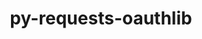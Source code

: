 ---
title: "py-requests-oauthlib"
layout: cache
categories: [package, develop]
meta: {"compilers": ["none"], "num_specs": 175, "num_specs_by_stack": {"e4s": 4, "ml-darwin-aarch64-mps": 43, "ml-linux-aarch64-cpu": 63, "ml-linux-aarch64-cuda": 63, "ml-linux-x86_64-cpu": 64, "ml-linux-x86_64-cuda": 63, "root": 175}, "oss": ["sequoia", "ubuntu22.04", "ubuntu24.04"], "platforms": ["darwin", "linux"], "stacks": ["e4s", "ml-darwin-aarch64-mps", "ml-linux-aarch64-cpu", "ml-linux-aarch64-cuda", "ml-linux-x86_64-cpu", "ml-linux-x86_64-cuda", "root"], "targets": ["aarch64", "x86_64_v3"], "versions": ["1.3.1"]}
spec_details: [{"compiler": "none", "hash": "2s7oixswdl5gb6v6yixg6kzgnk6ueoaz", "os": "ubuntu24.04", "platform": "linux", "size": "-", "stacks": ["ml-linux-x86_64-cpu", "ml-linux-x86_64-cuda", "root"], "target": "x86_64_v3", "variants": ["build_system=python_pip"], "versions": ["1.3.1"]}, {"compiler": "none", "hash": "2t2f56wz5qgyp4gkahs2pmmbkxifxzdq", "os": "ubuntu24.04", "platform": "linux", "size": "-", "stacks": ["ml-linux-aarch64-cpu", "ml-linux-aarch64-cuda", "root"], "target": "aarch64", "variants": ["build_system=python_pip"], "versions": ["1.3.1"]}, {"compiler": "none", "hash": "2zirwvdm5gz56c2p4ebgahvd6ygio3nq", "os": "sequoia", "platform": "darwin", "size": "-", "stacks": ["ml-darwin-aarch64-mps", "root"], "target": "aarch64", "variants": ["build_system=python_pip"], "versions": ["1.3.1"]}, {"compiler": "none", "hash": "3hkxl4suwd22ptwzxor3n23q66vcvvn2", "os": "sequoia", "platform": "darwin", "size": "-", "stacks": ["ml-darwin-aarch64-mps", "root"], "target": "aarch64", "variants": ["build_system=python_pip"], "versions": ["1.3.1"]}, {"compiler": "none", "hash": "3hpzlf555fb3f262qg724k74zup7oeug", "os": "ubuntu24.04", "platform": "linux", "size": "-", "stacks": ["ml-linux-x86_64-cpu", "ml-linux-x86_64-cuda", "root"], "target": "x86_64_v3", "variants": ["build_system=python_pip"], "versions": ["1.3.1"]}, {"compiler": "none", "hash": "3krcm264eb2l3pge5gg7earal6exuxso", "os": "ubuntu24.04", "platform": "linux", "size": "-", "stacks": ["ml-linux-aarch64-cpu", "ml-linux-aarch64-cuda", "root"], "target": "aarch64", "variants": ["build_system=python_pip"], "versions": ["1.3.1"]}, {"compiler": "none", "hash": "3rx56valm36nodrqcd7jpw5jkzbvbns5", "os": "ubuntu24.04", "platform": "linux", "size": "-", "stacks": ["ml-linux-x86_64-cpu", "ml-linux-x86_64-cuda", "root"], "target": "x86_64_v3", "variants": ["build_system=python_pip"], "versions": ["1.3.1"]}, {"compiler": "none", "hash": "3uizgmlnrech6b3nepniorqjgla477kj", "os": "ubuntu24.04", "platform": "linux", "size": "-", "stacks": ["ml-linux-aarch64-cpu", "ml-linux-aarch64-cuda", "root"], "target": "aarch64", "variants": ["build_system=python_pip"], "versions": ["1.3.1"]}, {"compiler": "none", "hash": "3w2vbjexyiuzbxo4i7cixubymfsedduo", "os": "ubuntu24.04", "platform": "linux", "size": "-", "stacks": ["ml-linux-x86_64-cpu", "ml-linux-x86_64-cuda", "root"], "target": "x86_64_v3", "variants": ["build_system=python_pip"], "versions": ["1.3.1"]}, {"compiler": "none", "hash": "476k5sfwuxqgmfrgf6d33zgrbfhsv5xn", "os": "ubuntu24.04", "platform": "linux", "size": "-", "stacks": ["ml-linux-x86_64-cpu", "ml-linux-x86_64-cuda", "root"], "target": "x86_64_v3", "variants": ["build_system=python_pip"], "versions": ["1.3.1"]}, {"compiler": "none", "hash": "4id627koetw7s4x7ubgxdpugbeydglwy", "os": "sequoia", "platform": "darwin", "size": "-", "stacks": ["ml-darwin-aarch64-mps", "root"], "target": "aarch64", "variants": ["build_system=python_pip"], "versions": ["1.3.1"]}, {"compiler": "none", "hash": "4kc6c4oylfqmykomqavjvs6evmrwnomh", "os": "ubuntu24.04", "platform": "linux", "size": "-", "stacks": ["ml-linux-x86_64-cpu", "ml-linux-x86_64-cuda", "root"], "target": "x86_64_v3", "variants": ["build_system=python_pip"], "versions": ["1.3.1"]}, {"compiler": "none", "hash": "4vmrxyrufnwywtyzaqnlnmilwxfpckl6", "os": "ubuntu24.04", "platform": "linux", "size": "-", "stacks": ["ml-linux-aarch64-cpu", "ml-linux-aarch64-cuda", "root"], "target": "aarch64", "variants": ["build_system=python_pip"], "versions": ["1.3.1"]}, {"compiler": "none", "hash": "56qe7ae4ujjhbj2bd5xlmjskwxaoabwh", "os": "sequoia", "platform": "darwin", "size": "-", "stacks": ["ml-darwin-aarch64-mps", "root"], "target": "aarch64", "variants": ["build_system=python_pip"], "versions": ["1.3.1"]}, {"compiler": "none", "hash": "5g5z6ue2fdgjrlrpqjhqfp2fn3in4rsb", "os": "ubuntu24.04", "platform": "linux", "size": "-", "stacks": ["ml-linux-aarch64-cpu", "ml-linux-aarch64-cuda", "root"], "target": "aarch64", "variants": ["build_system=python_pip"], "versions": ["1.3.1"]}, {"compiler": "none", "hash": "5lax32vkktzbyg4nrlrtnagoyycgvklx", "os": "ubuntu24.04", "platform": "linux", "size": "-", "stacks": ["ml-linux-aarch64-cpu", "ml-linux-aarch64-cuda", "root"], "target": "aarch64", "variants": ["build_system=python_pip"], "versions": ["1.3.1"]}, {"compiler": "none", "hash": "5v3zqcdz4iyajssjpjbfscput3lgavov", "os": "sequoia", "platform": "darwin", "size": "-", "stacks": ["ml-darwin-aarch64-mps", "root"], "target": "aarch64", "variants": ["build_system=python_pip"], "versions": ["1.3.1"]}, {"compiler": "none", "hash": "5x5rbslg4zvbvwt3ddet7h26aa2cwbq4", "os": "ubuntu24.04", "platform": "linux", "size": "-", "stacks": ["ml-linux-x86_64-cpu", "ml-linux-x86_64-cuda", "root"], "target": "x86_64_v3", "variants": ["build_system=python_pip"], "versions": ["1.3.1"]}, {"compiler": "none", "hash": "62cib35bl227apdegtghvs453dv4bf3x", "os": "ubuntu24.04", "platform": "linux", "size": "-", "stacks": ["ml-linux-aarch64-cpu", "ml-linux-aarch64-cuda", "root"], "target": "aarch64", "variants": ["build_system=python_pip"], "versions": ["1.3.1"]}, {"compiler": "none", "hash": "637ts3xzdzrmaq35o72j6bv3twlbvoqk", "os": "ubuntu24.04", "platform": "linux", "size": "-", "stacks": ["ml-linux-x86_64-cpu", "ml-linux-x86_64-cuda", "root"], "target": "x86_64_v3", "variants": ["build_system=python_pip"], "versions": ["1.3.1"]}, {"compiler": "none", "hash": "6aaanyjyqli3sfxizjfqswwghent3avr", "os": "ubuntu24.04", "platform": "linux", "size": "-", "stacks": ["ml-linux-x86_64-cpu", "ml-linux-x86_64-cuda", "root"], "target": "x86_64_v3", "variants": ["build_system=python_pip"], "versions": ["1.3.1"]}, {"compiler": "none", "hash": "6fpl2ighlizwiy5iopxpi56rjvjgtp2i", "os": "ubuntu24.04", "platform": "linux", "size": "-", "stacks": ["ml-linux-aarch64-cpu", "ml-linux-aarch64-cuda", "root"], "target": "aarch64", "variants": ["build_system=python_pip"], "versions": ["1.3.1"]}, {"compiler": "none", "hash": "6iqou4ftl67tqnb765randd36jdh2tlx", "os": "ubuntu24.04", "platform": "linux", "size": "-", "stacks": ["ml-linux-aarch64-cpu", "ml-linux-aarch64-cuda", "root"], "target": "aarch64", "variants": ["build_system=python_pip"], "versions": ["1.3.1"]}, {"compiler": "none", "hash": "6mle5663ikzq6rioxfkp56uwg7syzlpl", "os": "sequoia", "platform": "darwin", "size": "-", "stacks": ["ml-darwin-aarch64-mps", "root"], "target": "aarch64", "variants": ["build_system=python_pip"], "versions": ["1.3.1"]}, {"compiler": "none", "hash": "6qumwk6d4pad46ogggxjnxlpdm2phh7s", "os": "ubuntu24.04", "platform": "linux", "size": "-", "stacks": ["ml-linux-x86_64-cpu", "ml-linux-x86_64-cuda", "root"], "target": "x86_64_v3", "variants": ["build_system=python_pip"], "versions": ["1.3.1"]}, {"compiler": "none", "hash": "6rzby2wbkzbvvh67byvedlx3zn4nhqyk", "os": "ubuntu24.04", "platform": "linux", "size": "-", "stacks": ["ml-linux-x86_64-cpu", "ml-linux-x86_64-cuda", "root"], "target": "x86_64_v3", "variants": ["build_system=python_pip"], "versions": ["1.3.1"]}, {"compiler": "none", "hash": "6uc65zioyzrrgk22ryp3ro2uoktsfrv5", "os": "sequoia", "platform": "darwin", "size": "-", "stacks": ["ml-darwin-aarch64-mps", "root"], "target": "aarch64", "variants": ["build_system=python_pip"], "versions": ["1.3.1"]}, {"compiler": "none", "hash": "6x4uaq6jy6yi6qafrtqpoaw7hk3gfrxg", "os": "ubuntu24.04", "platform": "linux", "size": "-", "stacks": ["ml-linux-x86_64-cpu", "ml-linux-x86_64-cuda", "root"], "target": "x86_64_v3", "variants": ["build_system=python_pip"], "versions": ["1.3.1"]}, {"compiler": "none", "hash": "6yrvfdo7oiph6m3sh3rsft77mf2lshlw", "os": "ubuntu24.04", "platform": "linux", "size": "-", "stacks": ["ml-linux-x86_64-cpu", "ml-linux-x86_64-cuda", "root"], "target": "x86_64_v3", "variants": ["build_system=python_pip"], "versions": ["1.3.1"]}, {"compiler": "none", "hash": "7iknb6hq4qsyyfdgzrhmg2afvt3as3cf", "os": "ubuntu24.04", "platform": "linux", "size": "-", "stacks": ["ml-linux-aarch64-cpu", "ml-linux-aarch64-cuda", "root"], "target": "aarch64", "variants": ["build_system=python_pip"], "versions": ["1.3.1"]}, {"compiler": "none", "hash": "7k6ut3grsujtnedqmwc3z7646r3ctdqs", "os": "ubuntu24.04", "platform": "linux", "size": "-", "stacks": ["ml-linux-x86_64-cpu", "ml-linux-x86_64-cuda", "root"], "target": "x86_64_v3", "variants": ["build_system=python_pip"], "versions": ["1.3.1"]}, {"compiler": "none", "hash": "akawawvf36ng4d2ztotb22c4r2vpbxo5", "os": "sequoia", "platform": "darwin", "size": "-", "stacks": ["ml-darwin-aarch64-mps", "root"], "target": "aarch64", "variants": ["build_system=python_pip"], "versions": ["1.3.1"]}, {"compiler": "none", "hash": "akgo4fhbxdrflwhtfwwyxrtdo5blh7cl", "os": "ubuntu24.04", "platform": "linux", "size": "-", "stacks": ["ml-linux-aarch64-cpu", "ml-linux-aarch64-cuda", "root"], "target": "aarch64", "variants": ["build_system=python_pip"], "versions": ["1.3.1"]}, {"compiler": "none", "hash": "arqy6ygcqx6ytjhbc6kddis6qncjboah", "os": "ubuntu24.04", "platform": "linux", "size": "-", "stacks": ["ml-linux-aarch64-cpu", "ml-linux-aarch64-cuda", "root"], "target": "aarch64", "variants": ["build_system=python_pip"], "versions": ["1.3.1"]}, {"compiler": "none", "hash": "atubv65uqsjngdpjg65jthmtwlbinlju", "os": "ubuntu24.04", "platform": "linux", "size": "-", "stacks": ["ml-linux-aarch64-cpu", "ml-linux-aarch64-cuda", "root"], "target": "aarch64", "variants": ["build_system=python_pip"], "versions": ["1.3.1"]}, {"compiler": "none", "hash": "b255z72xfy53aq5u23jsjxygnhmma3bt", "os": "ubuntu24.04", "platform": "linux", "size": "-", "stacks": ["ml-linux-x86_64-cpu", "ml-linux-x86_64-cuda", "root"], "target": "x86_64_v3", "variants": ["build_system=python_pip"], "versions": ["1.3.1"]}, {"compiler": "none", "hash": "beuwajrd4p6su3v6crrtnptk47g4aqnq", "os": "ubuntu24.04", "platform": "linux", "size": "-", "stacks": ["ml-linux-x86_64-cpu", "ml-linux-x86_64-cuda", "root"], "target": "x86_64_v3", "variants": ["build_system=python_pip"], "versions": ["1.3.1"]}, {"compiler": "none", "hash": "bfsw7umzeeyedyrcqie2fuz6h73nnvn6", "os": "sequoia", "platform": "darwin", "size": "-", "stacks": ["ml-darwin-aarch64-mps", "root"], "target": "aarch64", "variants": ["build_system=python_pip"], "versions": ["1.3.1"]}, {"compiler": "none", "hash": "blo66x4knntbwig67akpgy6h5fdegcpx", "os": "ubuntu24.04", "platform": "linux", "size": "-", "stacks": ["ml-linux-x86_64-cpu", "ml-linux-x86_64-cuda", "root"], "target": "x86_64_v3", "variants": ["build_system=python_pip"], "versions": ["1.3.1"]}, {"compiler": "none", "hash": "blt35q4vacrb7scb4s57bcbdkzqdfwq3", "os": "sequoia", "platform": "darwin", "size": "-", "stacks": ["ml-darwin-aarch64-mps", "root"], "target": "aarch64", "variants": ["build_system=python_pip"], "versions": ["1.3.1"]}, {"compiler": "none", "hash": "bmcr2mgjjuf4lgubjw76lrjrfyxj52wf", "os": "ubuntu24.04", "platform": "linux", "size": "-", "stacks": ["ml-linux-x86_64-cpu", "ml-linux-x86_64-cuda", "root"], "target": "x86_64_v3", "variants": ["build_system=python_pip"], "versions": ["1.3.1"]}, {"compiler": "none", "hash": "bsctvnu3sdirck53zwziypewhgk7ptjb", "os": "ubuntu24.04", "platform": "linux", "size": "-", "stacks": ["ml-linux-x86_64-cpu", "ml-linux-x86_64-cuda", "root"], "target": "x86_64_v3", "variants": ["build_system=python_pip"], "versions": ["1.3.1"]}, {"compiler": "none", "hash": "buhnfom2asvaet64nqvd4wc7g6pzvonc", "os": "sequoia", "platform": "darwin", "size": "-", "stacks": ["ml-darwin-aarch64-mps", "root"], "target": "aarch64", "variants": ["build_system=python_pip"], "versions": ["1.3.1"]}, {"compiler": "none", "hash": "bxj6astbujywitbz4jprtxeuqv5cmopj", "os": "ubuntu24.04", "platform": "linux", "size": "-", "stacks": ["ml-linux-x86_64-cpu", "ml-linux-x86_64-cuda", "root"], "target": "x86_64_v3", "variants": ["build_system=python_pip"], "versions": ["1.3.1"]}, {"compiler": "none", "hash": "c24w3mwflpwl6ezjspoyiay6xs2mwhmz", "os": "ubuntu24.04", "platform": "linux", "size": "-", "stacks": ["ml-linux-x86_64-cpu", "ml-linux-x86_64-cuda", "root"], "target": "x86_64_v3", "variants": ["build_system=python_pip"], "versions": ["1.3.1"]}, {"compiler": "none", "hash": "cbtkbawh4ajv5wxsrjd56aqtcuhp6txt", "os": "ubuntu24.04", "platform": "linux", "size": "-", "stacks": ["ml-linux-x86_64-cpu", "ml-linux-x86_64-cuda", "root"], "target": "x86_64_v3", "variants": ["build_system=python_pip"], "versions": ["1.3.1"]}, {"compiler": "none", "hash": "cdposawvsdmi54uugtn2qc6qhkg6jmjf", "os": "ubuntu24.04", "platform": "linux", "size": "-", "stacks": ["ml-linux-aarch64-cpu", "ml-linux-aarch64-cuda", "root"], "target": "aarch64", "variants": ["build_system=python_pip"], "versions": ["1.3.1"]}, {"compiler": "none", "hash": "clvepx3su3ppj57eytwldkbbhvxpwyux", "os": "ubuntu24.04", "platform": "linux", "size": "-", "stacks": ["ml-linux-aarch64-cpu", "ml-linux-aarch64-cuda", "root"], "target": "aarch64", "variants": ["build_system=python_pip"], "versions": ["1.3.1"]}, {"compiler": "none", "hash": "cmkq4g5bipakwhwp3cu3yd5wgtkwbsu3", "os": "sequoia", "platform": "darwin", "size": "-", "stacks": ["ml-darwin-aarch64-mps", "root"], "target": "aarch64", "variants": ["build_system=python_pip"], "versions": ["1.3.1"]}, {"compiler": "none", "hash": "cmp4l6fjusacstr2djhvydsyotuqfcw3", "os": "ubuntu24.04", "platform": "linux", "size": "-", "stacks": ["ml-linux-aarch64-cpu", "ml-linux-aarch64-cuda", "root"], "target": "aarch64", "variants": ["build_system=python_pip"], "versions": ["1.3.1"]}, {"compiler": "none", "hash": "cwphr5l53nrcf7l2luavoc2k4xfmjpy4", "os": "ubuntu24.04", "platform": "linux", "size": "-", "stacks": ["ml-linux-aarch64-cpu", "ml-linux-aarch64-cuda", "root"], "target": "aarch64", "variants": ["build_system=python_pip"], "versions": ["1.3.1"]}, {"compiler": "none", "hash": "czvpjswf74xdgszxkgw3njqyiferrrg3", "os": "ubuntu24.04", "platform": "linux", "size": "-", "stacks": ["ml-linux-aarch64-cpu", "ml-linux-aarch64-cuda", "root"], "target": "aarch64", "variants": ["build_system=python_pip"], "versions": ["1.3.1"]}, {"compiler": "none", "hash": "divn35vrc4rjmvmyfdetoaebm253ymxh", "os": "ubuntu24.04", "platform": "linux", "size": "-", "stacks": ["ml-linux-x86_64-cpu", "ml-linux-x86_64-cuda", "root"], "target": "x86_64_v3", "variants": ["build_system=python_pip"], "versions": ["1.3.1"]}, {"compiler": "none", "hash": "egssvjp53c2dn7qbgsznhptgne65vb5n", "os": "ubuntu24.04", "platform": "linux", "size": "-", "stacks": ["ml-linux-x86_64-cpu", "ml-linux-x86_64-cuda", "root"], "target": "x86_64_v3", "variants": ["build_system=python_pip"], "versions": ["1.3.1"]}, {"compiler": "none", "hash": "ekbdrhezu7hp4pgxzhbjhazf4lif63ce", "os": "ubuntu24.04", "platform": "linux", "size": "-", "stacks": ["ml-linux-x86_64-cpu", "ml-linux-x86_64-cuda", "root"], "target": "x86_64_v3", "variants": ["build_system=python_pip"], "versions": ["1.3.1"]}, {"compiler": "none", "hash": "el74tcjuq5iuu4iffd2r2guw74jyflwf", "os": "ubuntu24.04", "platform": "linux", "size": "-", "stacks": ["ml-linux-aarch64-cpu", "ml-linux-aarch64-cuda", "root"], "target": "aarch64", "variants": ["build_system=python_pip"], "versions": ["1.3.1"]}, {"compiler": "none", "hash": "eno62tynd4ql2dkhdluhx5tvdnkha7xg", "os": "ubuntu24.04", "platform": "linux", "size": "-", "stacks": ["ml-linux-x86_64-cpu", "ml-linux-x86_64-cuda", "root"], "target": "x86_64_v3", "variants": ["build_system=python_pip"], "versions": ["1.3.1"]}, {"compiler": "none", "hash": "f4gcsd4hzppzrdlw4xwyg6fr5csdvwjs", "os": "ubuntu24.04", "platform": "linux", "size": "-", "stacks": ["ml-linux-x86_64-cpu", "ml-linux-x86_64-cuda", "root"], "target": "x86_64_v3", "variants": ["build_system=python_pip"], "versions": ["1.3.1"]}, {"compiler": "none", "hash": "fsijk3mmw7wd6a6vniitylubdi7bnz3n", "os": "ubuntu24.04", "platform": "linux", "size": "-", "stacks": ["ml-linux-aarch64-cpu", "ml-linux-aarch64-cuda", "root"], "target": "aarch64", "variants": ["build_system=python_pip"], "versions": ["1.3.1"]}, {"compiler": "none", "hash": "ftbv4sdkjpt464e7l6byt74jfkiooy77", "os": "ubuntu24.04", "platform": "linux", "size": "-", "stacks": ["ml-linux-aarch64-cpu", "ml-linux-aarch64-cuda", "root"], "target": "aarch64", "variants": ["build_system=python_pip"], "versions": ["1.3.1"]}, {"compiler": "none", "hash": "gf4npemb4dn7jxvsx3xrwgica46lqeck", "os": "sequoia", "platform": "darwin", "size": "-", "stacks": ["ml-darwin-aarch64-mps", "root"], "target": "aarch64", "variants": ["build_system=python_pip"], "versions": ["1.3.1"]}, {"compiler": "none", "hash": "gg6e7u4e3wny6enja4ky5b73csi6klxn", "os": "sequoia", "platform": "darwin", "size": "-", "stacks": ["ml-darwin-aarch64-mps", "root"], "target": "aarch64", "variants": ["build_system=python_pip"], "versions": ["1.3.1"]}, {"compiler": "none", "hash": "gljri6cnmhugikcvon3iniycxvhjgscl", "os": "ubuntu24.04", "platform": "linux", "size": "-", "stacks": ["ml-linux-x86_64-cpu", "ml-linux-x86_64-cuda", "root"], "target": "x86_64_v3", "variants": ["build_system=python_pip"], "versions": ["1.3.1"]}, {"compiler": "none", "hash": "gqjik2ndtzmlaiqnxlbn6kvn2dapafch", "os": "sequoia", "platform": "darwin", "size": "-", "stacks": ["ml-darwin-aarch64-mps", "root"], "target": "aarch64", "variants": ["build_system=python_pip"], "versions": ["1.3.1"]}, {"compiler": "none", "hash": "gxms3gbt3ranj2uhz4arrhmwowdkvmvt", "os": "ubuntu24.04", "platform": "linux", "size": "-", "stacks": ["ml-linux-x86_64-cpu", "ml-linux-x86_64-cuda", "root"], "target": "x86_64_v3", "variants": ["build_system=python_pip"], "versions": ["1.3.1"]}, {"compiler": "none", "hash": "h4i4bc2m2r46bskyt6smv54h2wpcqvsa", "os": "ubuntu22.04", "platform": "linux", "size": "-", "stacks": ["e4s", "root"], "target": "x86_64_v3", "variants": ["build_system=python_pip"], "versions": ["1.3.1"]}, {"compiler": "none", "hash": "haa5gwqoc6474v7uvxa223qqkx34oyyg", "os": "sequoia", "platform": "darwin", "size": "-", "stacks": ["ml-darwin-aarch64-mps", "root"], "target": "aarch64", "variants": ["build_system=python_pip"], "versions": ["1.3.1"]}, {"compiler": "none", "hash": "hequdn4vmmiv5xt6bxmzxcx7aijx53g7", "os": "ubuntu24.04", "platform": "linux", "size": "-", "stacks": ["ml-linux-aarch64-cpu", "ml-linux-aarch64-cuda", "root"], "target": "aarch64", "variants": ["build_system=python_pip"], "versions": ["1.3.1"]}, {"compiler": "none", "hash": "hjjbrnx7s7gyewyw5we7txcnhsawno3z", "os": "ubuntu24.04", "platform": "linux", "size": "-", "stacks": ["ml-linux-x86_64-cpu", "ml-linux-x86_64-cuda", "root"], "target": "x86_64_v3", "variants": ["build_system=python_pip"], "versions": ["1.3.1"]}, {"compiler": "none", "hash": "hk4x5vubiubkyaab6o5qtendufxtjoss", "os": "ubuntu24.04", "platform": "linux", "size": "-", "stacks": ["ml-linux-x86_64-cpu", "ml-linux-x86_64-cuda", "root"], "target": "x86_64_v3", "variants": ["build_system=python_pip"], "versions": ["1.3.1"]}, {"compiler": "none", "hash": "hl5guuqiujzgej35qc2pjmss2uzcm3mw", "os": "sequoia", "platform": "darwin", "size": "-", "stacks": ["ml-darwin-aarch64-mps", "root"], "target": "aarch64", "variants": ["build_system=python_pip"], "versions": ["1.3.1"]}, {"compiler": "none", "hash": "htkdnl4mvf65tqi6d4e45bgob2nhhlpq", "os": "sequoia", "platform": "darwin", "size": "-", "stacks": ["ml-darwin-aarch64-mps", "root"], "target": "aarch64", "variants": ["build_system=python_pip"], "versions": ["1.3.1"]}, {"compiler": "none", "hash": "i7gpnqwbuxjrakq56qiefd7w2kmr6q4j", "os": "ubuntu24.04", "platform": "linux", "size": "-", "stacks": ["ml-linux-x86_64-cpu", "ml-linux-x86_64-cuda", "root"], "target": "x86_64_v3", "variants": ["build_system=python_pip"], "versions": ["1.3.1"]}, {"compiler": "none", "hash": "iacf37cxi2ws67a3yb4l3mbfja6e4sb2", "os": "ubuntu24.04", "platform": "linux", "size": "-", "stacks": ["ml-linux-x86_64-cpu", "ml-linux-x86_64-cuda", "root"], "target": "x86_64_v3", "variants": ["build_system=python_pip"], "versions": ["1.3.1"]}, {"compiler": "none", "hash": "ifa3aagfunxsin6yhhbwcy4jsjaepks5", "os": "sequoia", "platform": "darwin", "size": "-", "stacks": ["ml-darwin-aarch64-mps", "root"], "target": "aarch64", "variants": ["build_system=python_pip"], "versions": ["1.3.1"]}, {"compiler": "none", "hash": "imqcmngcirqhpvzowiohtvkvydeiitkd", "os": "ubuntu24.04", "platform": "linux", "size": "-", "stacks": ["ml-linux-aarch64-cpu", "ml-linux-aarch64-cuda", "root"], "target": "aarch64", "variants": ["build_system=python_pip"], "versions": ["1.3.1"]}, {"compiler": "none", "hash": "ipa43gs47qqjjp5n5vqet4vbsm23jsfe", "os": "sequoia", "platform": "darwin", "size": "-", "stacks": ["ml-darwin-aarch64-mps", "root"], "target": "aarch64", "variants": ["build_system=python_pip"], "versions": ["1.3.1"]}, {"compiler": "none", "hash": "ivlzcdnnegs2lqxamgfyuakll6dez4v7", "os": "ubuntu24.04", "platform": "linux", "size": "-", "stacks": ["ml-linux-x86_64-cpu", "ml-linux-x86_64-cuda", "root"], "target": "x86_64_v3", "variants": ["build_system=python_pip"], "versions": ["1.3.1"]}, {"compiler": "none", "hash": "j4nbncwsw2offzy3cbv3ennnqtlx5pq5", "os": "ubuntu24.04", "platform": "linux", "size": "-", "stacks": ["ml-linux-x86_64-cpu", "ml-linux-x86_64-cuda", "root"], "target": "x86_64_v3", "variants": ["build_system=python_pip"], "versions": ["1.3.1"]}, {"compiler": "none", "hash": "j6brfivchsqgsklodzh4tbvvg5tof2zb", "os": "sequoia", "platform": "darwin", "size": "-", "stacks": ["ml-darwin-aarch64-mps", "root"], "target": "aarch64", "variants": ["build_system=python_pip"], "versions": ["1.3.1"]}, {"compiler": "none", "hash": "jmaojloqa6mprpizwq55jtlknqol4o55", "os": "ubuntu24.04", "platform": "linux", "size": "-", "stacks": ["ml-linux-aarch64-cpu", "ml-linux-aarch64-cuda", "root"], "target": "aarch64", "variants": ["build_system=python_pip"], "versions": ["1.3.1"]}, {"compiler": "none", "hash": "jmukkky2ctcawc5ocnvmj27g5iluwiad", "os": "sequoia", "platform": "darwin", "size": "-", "stacks": ["ml-darwin-aarch64-mps", "root"], "target": "aarch64", "variants": ["build_system=python_pip"], "versions": ["1.3.1"]}, {"compiler": "none", "hash": "jqoclkyipmlbindsyh2xkt3wju3a4wwv", "os": "sequoia", "platform": "darwin", "size": "-", "stacks": ["ml-darwin-aarch64-mps", "root"], "target": "aarch64", "variants": ["build_system=python_pip"], "versions": ["1.3.1"]}, {"compiler": "none", "hash": "jrirzov2sb7uxin4mh6lxw7w4czzh2c6", "os": "ubuntu24.04", "platform": "linux", "size": "-", "stacks": ["ml-linux-aarch64-cpu", "ml-linux-aarch64-cuda", "root"], "target": "aarch64", "variants": ["build_system=python_pip"], "versions": ["1.3.1"]}, {"compiler": "none", "hash": "jwvkdzai2x7duhwbk2u4rdqi54qznigp", "os": "sequoia", "platform": "darwin", "size": "-", "stacks": ["ml-darwin-aarch64-mps", "root"], "target": "aarch64", "variants": ["build_system=python_pip"], "versions": ["1.3.1"]}, {"compiler": "none", "hash": "kanraql5dv5cth5uixcbnraioexsoyoy", "os": "sequoia", "platform": "darwin", "size": "-", "stacks": ["ml-darwin-aarch64-mps", "root"], "target": "aarch64", "variants": ["build_system=python_pip"], "versions": ["1.3.1"]}, {"compiler": "none", "hash": "kbqo7zxiyl4ph7teznzgmwt7tv3cos7q", "os": "ubuntu24.04", "platform": "linux", "size": "-", "stacks": ["ml-linux-aarch64-cpu", "ml-linux-aarch64-cuda", "root"], "target": "aarch64", "variants": ["build_system=python_pip"], "versions": ["1.3.1"]}, {"compiler": "none", "hash": "kjghzmd5wyhjh4txpxbzdqj2w53dd2hd", "os": "ubuntu24.04", "platform": "linux", "size": "-", "stacks": ["ml-linux-aarch64-cpu", "ml-linux-aarch64-cuda", "root"], "target": "aarch64", "variants": ["build_system=python_pip"], "versions": ["1.3.1"]}, {"compiler": "none", "hash": "knbnrr5pmo33bw6czynlvcu54ya62ar3", "os": "ubuntu24.04", "platform": "linux", "size": "-", "stacks": ["ml-linux-aarch64-cuda", "root"], "target": "aarch64", "variants": ["build_system=python_pip"], "versions": ["1.3.1"]}, {"compiler": "none", "hash": "kpmje27f7mtswbirxn5llod6cyygwaos", "os": "ubuntu22.04", "platform": "linux", "size": "-", "stacks": ["e4s", "root"], "target": "x86_64_v3", "variants": ["build_system=python_pip"], "versions": ["1.3.1"]}, {"compiler": "none", "hash": "ksqh6f5vv4y3jfujwbs2c7i5pj4lov4h", "os": "ubuntu24.04", "platform": "linux", "size": "-", "stacks": ["ml-linux-aarch64-cpu", "ml-linux-aarch64-cuda", "root"], "target": "aarch64", "variants": ["build_system=python_pip"], "versions": ["1.3.1"]}, {"compiler": "none", "hash": "l4gju6rmj6b6lvh355noat2gutpqvimz", "os": "ubuntu24.04", "platform": "linux", "size": "-", "stacks": ["ml-linux-x86_64-cpu", "ml-linux-x86_64-cuda", "root"], "target": "x86_64_v3", "variants": ["build_system=python_pip"], "versions": ["1.3.1"]}, {"compiler": "none", "hash": "lei6os3cwwmyg7wybus764kiwvzidkl5", "os": "ubuntu24.04", "platform": "linux", "size": "-", "stacks": ["ml-linux-x86_64-cpu", "ml-linux-x86_64-cuda", "root"], "target": "x86_64_v3", "variants": ["build_system=python_pip"], "versions": ["1.3.1"]}, {"compiler": "none", "hash": "lxxnn37jhzfm42uy5ir4jmbryzknuwx5", "os": "ubuntu24.04", "platform": "linux", "size": "-", "stacks": ["ml-linux-x86_64-cpu", "ml-linux-x86_64-cuda", "root"], "target": "x86_64_v3", "variants": ["build_system=python_pip"], "versions": ["1.3.1"]}, {"compiler": "none", "hash": "mcicltnirt6jhg5gynakvgdnx65acbth", "os": "ubuntu24.04", "platform": "linux", "size": "-", "stacks": ["ml-linux-aarch64-cpu", "ml-linux-aarch64-cuda", "root"], "target": "aarch64", "variants": ["build_system=python_pip"], "versions": ["1.3.1"]}, {"compiler": "none", "hash": "mfcq42q52fa6v2x4ijdofuxc6d6tkat3", "os": "ubuntu24.04", "platform": "linux", "size": "-", "stacks": ["ml-linux-x86_64-cpu", "ml-linux-x86_64-cuda", "root"], "target": "x86_64_v3", "variants": ["build_system=python_pip"], "versions": ["1.3.1"]}, {"compiler": "none", "hash": "mlqms4cmpulebfmzghypstws5sxrjhyq", "os": "ubuntu24.04", "platform": "linux", "size": "-", "stacks": ["ml-linux-aarch64-cpu", "ml-linux-aarch64-cuda", "root"], "target": "aarch64", "variants": ["build_system=python_pip"], "versions": ["1.3.1"]}, {"compiler": "none", "hash": "nbek3nag3fl7qzsbg6xgw4goul7dkqoo", "os": "sequoia", "platform": "darwin", "size": "-", "stacks": ["ml-darwin-aarch64-mps", "root"], "target": "aarch64", "variants": ["build_system=python_pip"], "versions": ["1.3.1"]}, {"compiler": "none", "hash": "nblnmlcdyijmmdevj27ijz34x67eksiv", "os": "ubuntu24.04", "platform": "linux", "size": "-", "stacks": ["ml-linux-aarch64-cpu", "ml-linux-aarch64-cuda", "root"], "target": "aarch64", "variants": ["build_system=python_pip"], "versions": ["1.3.1"]}, {"compiler": "none", "hash": "nbxfw7r34r22cd2heghwsaf3wtjtsotx", "os": "sequoia", "platform": "darwin", "size": "-", "stacks": ["ml-darwin-aarch64-mps", "root"], "target": "aarch64", "variants": ["build_system=python_pip"], "versions": ["1.3.1"]}, {"compiler": "none", "hash": "ncsughratcnsk3iidvqlyu5s4dh5dbrq", "os": "sequoia", "platform": "darwin", "size": "-", "stacks": ["ml-darwin-aarch64-mps", "root"], "target": "aarch64", "variants": ["build_system=python_pip"], "versions": ["1.3.1"]}, {"compiler": "none", "hash": "nftouohbcilusdntfnkjvw3gqd5lmlkc", "os": "ubuntu24.04", "platform": "linux", "size": "-", "stacks": ["ml-linux-x86_64-cpu", "ml-linux-x86_64-cuda", "root"], "target": "x86_64_v3", "variants": ["build_system=python_pip"], "versions": ["1.3.1"]}, {"compiler": "none", "hash": "ng7w7o3lew4nvlkefrdlvfoysqb4dw3p", "os": "ubuntu24.04", "platform": "linux", "size": "-", "stacks": ["ml-linux-aarch64-cpu", "ml-linux-aarch64-cuda", "root"], "target": "aarch64", "variants": ["build_system=python_pip"], "versions": ["1.3.1"]}, {"compiler": "none", "hash": "nl2dwlkmzvpiza4oqd6jsxq4je6ll2fm", "os": "ubuntu24.04", "platform": "linux", "size": "-", "stacks": ["ml-linux-aarch64-cpu", "ml-linux-aarch64-cuda", "root"], "target": "aarch64", "variants": ["build_system=python_pip"], "versions": ["1.3.1"]}, {"compiler": "none", "hash": "nldeb74kyxnhbenzbuc3ei4swrnawmsc", "os": "ubuntu24.04", "platform": "linux", "size": "-", "stacks": ["ml-linux-x86_64-cpu", "ml-linux-x86_64-cuda", "root"], "target": "x86_64_v3", "variants": ["build_system=python_pip"], "versions": ["1.3.1"]}, {"compiler": "none", "hash": "nsmb4an7ctg2iqgdpwh7smpdrr4wq77f", "os": "ubuntu24.04", "platform": "linux", "size": "-", "stacks": ["ml-linux-aarch64-cpu", "ml-linux-aarch64-cuda", "root"], "target": "aarch64", "variants": ["build_system=python_pip"], "versions": ["1.3.1"]}, {"compiler": "none", "hash": "nvvhofmprrmndtjnsmlkl5qsyh5bwir4", "os": "ubuntu24.04", "platform": "linux", "size": "-", "stacks": ["ml-linux-aarch64-cpu", "root"], "target": "aarch64", "variants": ["build_system=python_pip"], "versions": ["1.3.1"]}, {"compiler": "none", "hash": "nx5vde7sxg26rb2zdbtcxgu3swx4ulgx", "os": "ubuntu24.04", "platform": "linux", "size": "-", "stacks": ["ml-linux-aarch64-cpu", "ml-linux-aarch64-cuda", "root"], "target": "aarch64", "variants": ["build_system=python_pip"], "versions": ["1.3.1"]}, {"compiler": "none", "hash": "o2clvk5rmjnc4hn4lt4fko7uupmfcvcs", "os": "ubuntu24.04", "platform": "linux", "size": "-", "stacks": ["ml-linux-x86_64-cpu", "ml-linux-x86_64-cuda", "root"], "target": "x86_64_v3", "variants": ["build_system=python_pip"], "versions": ["1.3.1"]}, {"compiler": "none", "hash": "o2trgo4gfsdcbmsp57b22h72tz5deanv", "os": "sequoia", "platform": "darwin", "size": "-", "stacks": ["ml-darwin-aarch64-mps", "root"], "target": "aarch64", "variants": ["build_system=python_pip"], "versions": ["1.3.1"]}, {"compiler": "none", "hash": "o5ulcx46ph3ulc6lifndqjvtx2y4hngu", "os": "ubuntu24.04", "platform": "linux", "size": "-", "stacks": ["ml-linux-x86_64-cpu", "ml-linux-x86_64-cuda", "root"], "target": "x86_64_v3", "variants": ["build_system=python_pip"], "versions": ["1.3.1"]}, {"compiler": "none", "hash": "oderui2xqruglf2hfvf7mxzvpy7abxe4", "os": "ubuntu22.04", "platform": "linux", "size": "-", "stacks": ["e4s", "root"], "target": "x86_64_v3", "variants": ["build_system=python_pip"], "versions": ["1.3.1"]}, {"compiler": "none", "hash": "ofh4efpoyd7wcwxzfq3xcjlnstgtcbtt", "os": "ubuntu24.04", "platform": "linux", "size": "-", "stacks": ["ml-linux-aarch64-cpu", "ml-linux-aarch64-cuda", "root"], "target": "aarch64", "variants": ["build_system=python_pip"], "versions": ["1.3.1"]}, {"compiler": "none", "hash": "oh6fpf4e35wn42mvdd3ggoaywof2ktrd", "os": "ubuntu24.04", "platform": "linux", "size": "-", "stacks": ["ml-linux-aarch64-cpu", "ml-linux-aarch64-cuda", "root"], "target": "aarch64", "variants": ["build_system=python_pip"], "versions": ["1.3.1"]}, {"compiler": "none", "hash": "ohmz4zxpkmm245rg6qqswlbmu4lr4lxi", "os": "ubuntu24.04", "platform": "linux", "size": "-", "stacks": ["ml-linux-x86_64-cpu", "ml-linux-x86_64-cuda", "root"], "target": "x86_64_v3", "variants": ["build_system=python_pip"], "versions": ["1.3.1"]}, {"compiler": "none", "hash": "oumbk2u23ceeviqeuniwssygvzkp3yuo", "os": "ubuntu24.04", "platform": "linux", "size": "-", "stacks": ["ml-linux-x86_64-cpu", "ml-linux-x86_64-cuda", "root"], "target": "x86_64_v3", "variants": ["build_system=python_pip"], "versions": ["1.3.1"]}, {"compiler": "none", "hash": "pgeou6d72utz5bdinruu5oyoy3hnvutg", "os": "ubuntu24.04", "platform": "linux", "size": "-", "stacks": ["ml-linux-aarch64-cpu", "ml-linux-aarch64-cuda", "root"], "target": "aarch64", "variants": ["build_system=python_pip"], "versions": ["1.3.1"]}, {"compiler": "none", "hash": "ppgjm7dowpv72z6kc4ql4ivto3pial7y", "os": "ubuntu24.04", "platform": "linux", "size": "-", "stacks": ["ml-linux-aarch64-cpu", "ml-linux-aarch64-cuda", "root"], "target": "aarch64", "variants": ["build_system=python_pip"], "versions": ["1.3.1"]}, {"compiler": "none", "hash": "prw2tpe3ivj6ielqbpk6yn5pkg7qjdup", "os": "ubuntu24.04", "platform": "linux", "size": "-", "stacks": ["ml-linux-x86_64-cpu", "ml-linux-x86_64-cuda", "root"], "target": "x86_64_v3", "variants": ["build_system=python_pip"], "versions": ["1.3.1"]}, {"compiler": "none", "hash": "psbhmpmwf6uorwlzylo2dq4lqpsue2v5", "os": "ubuntu24.04", "platform": "linux", "size": "-", "stacks": ["ml-linux-aarch64-cpu", "ml-linux-aarch64-cuda", "root"], "target": "aarch64", "variants": ["build_system=python_pip"], "versions": ["1.3.1"]}, {"compiler": "none", "hash": "ptlhvo2ieskmztstp6d2qi23h55o27pq", "os": "ubuntu24.04", "platform": "linux", "size": "-", "stacks": ["ml-linux-aarch64-cpu", "ml-linux-aarch64-cuda", "root"], "target": "aarch64", "variants": ["build_system=python_pip"], "versions": ["1.3.1"]}, {"compiler": "none", "hash": "pwieqjtr7mb4sfy2odyc37tmexolxxfh", "os": "sequoia", "platform": "darwin", "size": "-", "stacks": ["ml-darwin-aarch64-mps", "root"], "target": "aarch64", "variants": ["build_system=python_pip"], "versions": ["1.3.1"]}, {"compiler": "none", "hash": "pymogj5twm22i227rzbfsboweejso6rk", "os": "ubuntu24.04", "platform": "linux", "size": "-", "stacks": ["ml-linux-x86_64-cpu", "ml-linux-x86_64-cuda", "root"], "target": "x86_64_v3", "variants": ["build_system=python_pip"], "versions": ["1.3.1"]}, {"compiler": "none", "hash": "q4k6jhp4dapwc5nofsneb2pwipxnuw5v", "os": "sequoia", "platform": "darwin", "size": "-", "stacks": ["ml-darwin-aarch64-mps", "root"], "target": "aarch64", "variants": ["build_system=python_pip"], "versions": ["1.3.1"]}, {"compiler": "none", "hash": "qb4lc5pqwhliiprzd64v5xfh4cl4rzxs", "os": "ubuntu24.04", "platform": "linux", "size": "-", "stacks": ["ml-linux-x86_64-cpu", "ml-linux-x86_64-cuda", "root"], "target": "x86_64_v3", "variants": ["build_system=python_pip"], "versions": ["1.3.1"]}, {"compiler": "none", "hash": "qpctmayrzjkaxhfvrhp7kfqlgg677apx", "os": "ubuntu24.04", "platform": "linux", "size": "-", "stacks": ["ml-linux-aarch64-cpu", "ml-linux-aarch64-cuda", "root"], "target": "aarch64", "variants": ["build_system=python_pip"], "versions": ["1.3.1"]}, {"compiler": "none", "hash": "qyegxpo5podxk6xchru2olszdu5ygzsh", "os": "ubuntu24.04", "platform": "linux", "size": "-", "stacks": ["ml-linux-x86_64-cpu", "ml-linux-x86_64-cuda", "root"], "target": "x86_64_v3", "variants": ["build_system=python_pip"], "versions": ["1.3.1"]}, {"compiler": "none", "hash": "r6bpdqf7a7qjyiekd5se7yfasko7wq7m", "os": "sequoia", "platform": "darwin", "size": "-", "stacks": ["ml-darwin-aarch64-mps", "root"], "target": "aarch64", "variants": ["build_system=python_pip"], "versions": ["1.3.1"]}, {"compiler": "none", "hash": "rdxulimwidzs6iaytamjsfa5enmefuq3", "os": "sequoia", "platform": "darwin", "size": "-", "stacks": ["ml-darwin-aarch64-mps", "root"], "target": "aarch64", "variants": ["build_system=python_pip"], "versions": ["1.3.1"]}, {"compiler": "none", "hash": "rlpznr3mkghdc4q5yphztgmj3gae2yyj", "os": "ubuntu24.04", "platform": "linux", "size": "-", "stacks": ["ml-linux-aarch64-cpu", "ml-linux-aarch64-cuda", "root"], "target": "aarch64", "variants": ["build_system=python_pip"], "versions": ["1.3.1"]}, {"compiler": "none", "hash": "royyymxujoyvzhqq7go6d3jcy2noaznj", "os": "ubuntu24.04", "platform": "linux", "size": "-", "stacks": ["ml-linux-x86_64-cpu", "ml-linux-x86_64-cuda", "root"], "target": "x86_64_v3", "variants": ["build_system=python_pip"], "versions": ["1.3.1"]}, {"compiler": "none", "hash": "rp427ogmbciah3efyuysrxhqwx2o2yk6", "os": "sequoia", "platform": "darwin", "size": "-", "stacks": ["ml-darwin-aarch64-mps", "root"], "target": "aarch64", "variants": ["build_system=python_pip"], "versions": ["1.3.1"]}, {"compiler": "none", "hash": "rtawtdmb7kubzunnlp7chzpp7dhaidjw", "os": "ubuntu24.04", "platform": "linux", "size": "-", "stacks": ["ml-linux-aarch64-cpu", "ml-linux-aarch64-cuda", "root"], "target": "aarch64", "variants": ["build_system=python_pip"], "versions": ["1.3.1"]}, {"compiler": "none", "hash": "ruqpfogtejjv53m2bkr5rdjkaypnr4ob", "os": "ubuntu24.04", "platform": "linux", "size": "-", "stacks": ["ml-linux-aarch64-cpu", "ml-linux-aarch64-cuda", "root"], "target": "aarch64", "variants": ["build_system=python_pip"], "versions": ["1.3.1"]}, {"compiler": "none", "hash": "rx5i6ptmnb4wkpput5ifeaxbpjwcuktq", "os": "ubuntu22.04", "platform": "linux", "size": "-", "stacks": ["e4s", "root"], "target": "x86_64_v3", "variants": ["build_system=python_pip"], "versions": ["1.3.1"]}, {"compiler": "none", "hash": "rxbwiyj7grmpf6ihxyhrh54qumgugnr5", "os": "sequoia", "platform": "darwin", "size": "-", "stacks": ["ml-darwin-aarch64-mps", "root"], "target": "aarch64", "variants": ["build_system=python_pip"], "versions": ["1.3.1"]}, {"compiler": "none", "hash": "s5hegj5h3gtcg2shkva5eqnzlikoficm", "os": "ubuntu24.04", "platform": "linux", "size": "-", "stacks": ["ml-linux-x86_64-cpu", "ml-linux-x86_64-cuda", "root"], "target": "x86_64_v3", "variants": ["build_system=python_pip"], "versions": ["1.3.1"]}, {"compiler": "none", "hash": "sv2ke4oner6qfnx5m65h6tgo5mxnp7oa", "os": "ubuntu24.04", "platform": "linux", "size": "-", "stacks": ["ml-linux-x86_64-cpu", "ml-linux-x86_64-cuda", "root"], "target": "x86_64_v3", "variants": ["build_system=python_pip"], "versions": ["1.3.1"]}, {"compiler": "none", "hash": "syzuquyxtc4ndlo5euyyyjlq2g7d6ulo", "os": "ubuntu24.04", "platform": "linux", "size": "-", "stacks": ["ml-linux-aarch64-cpu", "ml-linux-aarch64-cuda", "root"], "target": "aarch64", "variants": ["build_system=python_pip"], "versions": ["1.3.1"]}, {"compiler": "none", "hash": "tdsua7fsyzc5jnnswohoqddn6zge33my", "os": "ubuntu24.04", "platform": "linux", "size": "-", "stacks": ["ml-linux-x86_64-cpu", "ml-linux-x86_64-cuda", "root"], "target": "x86_64_v3", "variants": ["build_system=python_pip"], "versions": ["1.3.1"]}, {"compiler": "none", "hash": "th5r3x5a6jvpghveleb743yvq4p3dmb5", "os": "ubuntu24.04", "platform": "linux", "size": "-", "stacks": ["ml-linux-aarch64-cpu", "ml-linux-aarch64-cuda", "root"], "target": "aarch64", "variants": ["build_system=python_pip"], "versions": ["1.3.1"]}, {"compiler": "none", "hash": "thc5ielmkpogtqouf3dsbor2jasawibp", "os": "sequoia", "platform": "darwin", "size": "-", "stacks": ["ml-darwin-aarch64-mps", "root"], "target": "aarch64", "variants": ["build_system=python_pip"], "versions": ["1.3.1"]}, {"compiler": "none", "hash": "tngrcgpljywaxljfonywpn4qzy5ps3vs", "os": "sequoia", "platform": "darwin", "size": "-", "stacks": ["ml-darwin-aarch64-mps", "root"], "target": "aarch64", "variants": ["build_system=python_pip"], "versions": ["1.3.1"]}, {"compiler": "none", "hash": "tsaxtnigupiea2ufwe2zhdkanf5tktp5", "os": "sequoia", "platform": "darwin", "size": "-", "stacks": ["ml-darwin-aarch64-mps", "root"], "target": "aarch64", "variants": ["build_system=python_pip"], "versions": ["1.3.1"]}, {"compiler": "none", "hash": "u24wat2bpgagfygwodvbzku2wvia2euo", "os": "ubuntu24.04", "platform": "linux", "size": "-", "stacks": ["ml-linux-x86_64-cpu", "ml-linux-x86_64-cuda", "root"], "target": "x86_64_v3", "variants": ["build_system=python_pip"], "versions": ["1.3.1"]}, {"compiler": "none", "hash": "u2uer6xlpljxok4iyen3unrhmdxcyaxm", "os": "ubuntu24.04", "platform": "linux", "size": "-", "stacks": ["ml-linux-x86_64-cpu", "ml-linux-x86_64-cuda", "root"], "target": "x86_64_v3", "variants": ["build_system=python_pip"], "versions": ["1.3.1"]}, {"compiler": "none", "hash": "u5gbfhr2hqmbjize2znpelmgmxkdm7sk", "os": "ubuntu24.04", "platform": "linux", "size": "-", "stacks": ["ml-linux-x86_64-cpu", "ml-linux-x86_64-cuda", "root"], "target": "x86_64_v3", "variants": ["build_system=python_pip"], "versions": ["1.3.1"]}, {"compiler": "none", "hash": "ujr6sd622sams6pw54igmq2jt3urpufv", "os": "ubuntu24.04", "platform": "linux", "size": "-", "stacks": ["ml-linux-aarch64-cpu", "ml-linux-aarch64-cuda", "root"], "target": "aarch64", "variants": ["build_system=python_pip"], "versions": ["1.3.1"]}, {"compiler": "none", "hash": "uqxntmrxgl7kb2v6bogceq7r2c4phweh", "os": "ubuntu24.04", "platform": "linux", "size": "-", "stacks": ["ml-linux-aarch64-cpu", "ml-linux-aarch64-cuda", "root"], "target": "aarch64", "variants": ["build_system=python_pip"], "versions": ["1.3.1"]}, {"compiler": "none", "hash": "utlucdxrw5hrzgoox2d5n2u6jwjanqpr", "os": "sequoia", "platform": "darwin", "size": "-", "stacks": ["ml-darwin-aarch64-mps", "root"], "target": "aarch64", "variants": ["build_system=python_pip"], "versions": ["1.3.1"]}, {"compiler": "none", "hash": "uudkhk43zlcifqaxbl54lhx3evfhdso7", "os": "ubuntu24.04", "platform": "linux", "size": "-", "stacks": ["ml-linux-aarch64-cpu", "ml-linux-aarch64-cuda", "root"], "target": "aarch64", "variants": ["build_system=python_pip"], "versions": ["1.3.1"]}, {"compiler": "none", "hash": "uwac763rwc5vrf4bsgpe3iugwhr2oyog", "os": "ubuntu24.04", "platform": "linux", "size": "-", "stacks": ["ml-linux-x86_64-cpu", "root"], "target": "x86_64_v3", "variants": ["build_system=python_pip"], "versions": ["1.3.1"]}, {"compiler": "none", "hash": "uxm4bmno5gqhvjqea6oblfotr35hkgwk", "os": "ubuntu24.04", "platform": "linux", "size": "-", "stacks": ["ml-linux-aarch64-cpu", "ml-linux-aarch64-cuda", "root"], "target": "aarch64", "variants": ["build_system=python_pip"], "versions": ["1.3.1"]}, {"compiler": "none", "hash": "vbe3ug6jxbwdjvk3snbsz6d2g5fy3nu2", "os": "ubuntu24.04", "platform": "linux", "size": "-", "stacks": ["ml-linux-x86_64-cpu", "ml-linux-x86_64-cuda", "root"], "target": "x86_64_v3", "variants": ["build_system=python_pip"], "versions": ["1.3.1"]}, {"compiler": "none", "hash": "vfygr4lbeeedzfcg6wpdbugfluyoobuo", "os": "ubuntu24.04", "platform": "linux", "size": "-", "stacks": ["ml-linux-aarch64-cpu", "ml-linux-aarch64-cuda", "root"], "target": "aarch64", "variants": ["build_system=python_pip"], "versions": ["1.3.1"]}, {"compiler": "none", "hash": "vh4vg64pkq6ttswip5f7u6n3qvmrvizl", "os": "ubuntu24.04", "platform": "linux", "size": "-", "stacks": ["ml-linux-aarch64-cpu", "ml-linux-aarch64-cuda", "root"], "target": "aarch64", "variants": ["build_system=python_pip"], "versions": ["1.3.1"]}, {"compiler": "none", "hash": "vinbjjmwyye6sco7e32l4rrnpdgsuykt", "os": "ubuntu24.04", "platform": "linux", "size": "-", "stacks": ["ml-linux-aarch64-cpu", "ml-linux-aarch64-cuda", "root"], "target": "aarch64", "variants": ["build_system=python_pip"], "versions": ["1.3.1"]}, {"compiler": "none", "hash": "vqe4zy5svcav7ter765tiwwgmgfbvurg", "os": "sequoia", "platform": "darwin", "size": "-", "stacks": ["ml-darwin-aarch64-mps", "root"], "target": "aarch64", "variants": ["build_system=python_pip"], "versions": ["1.3.1"]}, {"compiler": "none", "hash": "vzxxaqrnzc3ftflr2teancvay7jy6bpd", "os": "ubuntu24.04", "platform": "linux", "size": "-", "stacks": ["ml-linux-aarch64-cpu", "ml-linux-aarch64-cuda", "root"], "target": "aarch64", "variants": ["build_system=python_pip"], "versions": ["1.3.1"]}, {"compiler": "none", "hash": "wabbcsf2n6nn35wkbkrdk6cmtgz3tdkr", "os": "ubuntu24.04", "platform": "linux", "size": "-", "stacks": ["ml-linux-x86_64-cpu", "ml-linux-x86_64-cuda", "root"], "target": "x86_64_v3", "variants": ["build_system=python_pip"], "versions": ["1.3.1"]}, {"compiler": "none", "hash": "waiiscz5xritotv5tvqbh64soukcmoi6", "os": "ubuntu24.04", "platform": "linux", "size": "-", "stacks": ["ml-linux-x86_64-cpu", "ml-linux-x86_64-cuda", "root"], "target": "x86_64_v3", "variants": ["build_system=python_pip"], "versions": ["1.3.1"]}, {"compiler": "none", "hash": "wupphr2a4n56aykubopc75ah55iynhxe", "os": "ubuntu24.04", "platform": "linux", "size": "-", "stacks": ["ml-linux-x86_64-cpu", "ml-linux-x86_64-cuda", "root"], "target": "x86_64_v3", "variants": ["build_system=python_pip"], "versions": ["1.3.1"]}, {"compiler": "none", "hash": "wvztgtk3wwgv6uvg2b6smnik2wkf42sn", "os": "ubuntu24.04", "platform": "linux", "size": "-", "stacks": ["ml-linux-aarch64-cpu", "ml-linux-aarch64-cuda", "root"], "target": "aarch64", "variants": ["build_system=python_pip"], "versions": ["1.3.1"]}, {"compiler": "none", "hash": "xa32dktozdpio2hffnxxlnjecnffhuoz", "os": "ubuntu24.04", "platform": "linux", "size": "-", "stacks": ["ml-linux-aarch64-cpu", "ml-linux-aarch64-cuda", "root"], "target": "aarch64", "variants": ["build_system=python_pip"], "versions": ["1.3.1"]}, {"compiler": "none", "hash": "xhgjzcibrkf2lgla25gpwzzuybzw7trt", "os": "ubuntu24.04", "platform": "linux", "size": "-", "stacks": ["ml-linux-x86_64-cpu", "ml-linux-x86_64-cuda", "root"], "target": "x86_64_v3", "variants": ["build_system=python_pip"], "versions": ["1.3.1"]}, {"compiler": "none", "hash": "xpv6ispy232lc7bv43tjlmkhehxbj7h4", "os": "ubuntu24.04", "platform": "linux", "size": "-", "stacks": ["ml-linux-aarch64-cpu", "ml-linux-aarch64-cuda", "root"], "target": "aarch64", "variants": ["build_system=python_pip"], "versions": ["1.3.1"]}, {"compiler": "none", "hash": "y2efmz56maljanny3r3oapfhfwadwyas", "os": "ubuntu24.04", "platform": "linux", "size": "-", "stacks": ["ml-linux-aarch64-cpu", "ml-linux-aarch64-cuda", "root"], "target": "aarch64", "variants": ["build_system=python_pip"], "versions": ["1.3.1"]}, {"compiler": "none", "hash": "yfcozdzcfpmowvqwf2iobouqaihbtgto", "os": "sequoia", "platform": "darwin", "size": "-", "stacks": ["ml-darwin-aarch64-mps", "root"], "target": "aarch64", "variants": ["build_system=python_pip"], "versions": ["1.3.1"]}, {"compiler": "none", "hash": "yvnvcm2icf3yigp3esisb6eswwnmgkhq", "os": "ubuntu24.04", "platform": "linux", "size": "-", "stacks": ["ml-linux-aarch64-cpu", "ml-linux-aarch64-cuda", "root"], "target": "aarch64", "variants": ["build_system=python_pip"], "versions": ["1.3.1"]}, {"compiler": "none", "hash": "yvyjinmquatmwbs7qq6pnudonbfmkqgr", "os": "sequoia", "platform": "darwin", "size": "-", "stacks": ["ml-darwin-aarch64-mps", "root"], "target": "aarch64", "variants": ["build_system=python_pip"], "versions": ["1.3.1"]}, {"compiler": "none", "hash": "z2q3uld3goqpbyh4kn7mvgioeiv67gqf", "os": "ubuntu24.04", "platform": "linux", "size": "-", "stacks": ["ml-linux-aarch64-cpu", "ml-linux-aarch64-cuda", "root"], "target": "aarch64", "variants": ["build_system=python_pip"], "versions": ["1.3.1"]}, {"compiler": "none", "hash": "z3jlw57x3vs44d7txko7eoupswv2aoyp", "os": "sequoia", "platform": "darwin", "size": "-", "stacks": ["ml-darwin-aarch64-mps", "root"], "target": "aarch64", "variants": ["build_system=python_pip"], "versions": ["1.3.1"]}, {"compiler": "none", "hash": "z6k7ecjsaiw3gbw5bekm3tclqo2iydie", "os": "ubuntu24.04", "platform": "linux", "size": "-", "stacks": ["ml-linux-aarch64-cpu", "ml-linux-aarch64-cuda", "root"], "target": "aarch64", "variants": ["build_system=python_pip"], "versions": ["1.3.1"]}, {"compiler": "none", "hash": "zff4kvnejcgy7wcbyoxqjlkeeykvxu3k", "os": "ubuntu24.04", "platform": "linux", "size": "-", "stacks": ["ml-linux-x86_64-cpu", "ml-linux-x86_64-cuda", "root"], "target": "x86_64_v3", "variants": ["build_system=python_pip"], "versions": ["1.3.1"]}, {"compiler": "none", "hash": "zmqnpscxkrxrfgqfis44jbcua4gduzgf", "os": "ubuntu24.04", "platform": "linux", "size": "-", "stacks": ["ml-linux-x86_64-cpu", "ml-linux-x86_64-cuda", "root"], "target": "x86_64_v3", "variants": ["build_system=python_pip"], "versions": ["1.3.1"]}]
---